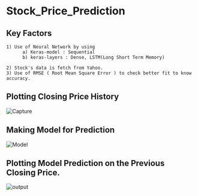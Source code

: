 # Stock_Price_Prediction

## Key Factors
    1) Use of Neural Network by using 
          a) Keras-model : Sequential 
          b) keras-layers : Dense, LSTM(Long Short Term Memory)
          
    2) Stock's data is fetch from Yahoo.
    3) Use of RMSE ( Root Mean Square Error ) to check better fit to know accuracy.


## Plotting Closing Price History
![Capture](https://user-images.githubusercontent.com/61742890/85375604-2cb28a00-b554-11ea-92c5-a4233e0a92ee.PNG)

## Making Model for Prediction
![Model](https://user-images.githubusercontent.com/61742890/85375611-2f14e400-b554-11ea-826a-5d359f213283.PNG)

## Plotting Model Prediction on the Previous Closing Price.
![output](https://user-images.githubusercontent.com/61742890/85375597-2ae8c680-b554-11ea-8eb8-424e224d2e3d.PNG)
